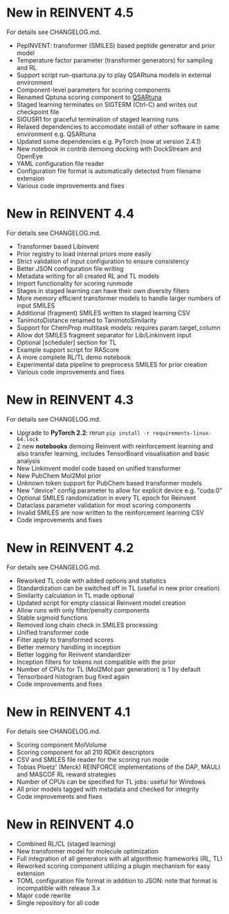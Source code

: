 New in REINVENT 4.5
===================

For details see CHANGELOG.md.

* PepINVENT: transformer (SMILES) based peptide generator and prior model
* Temperature factor parameter (transformer generators) for sampling and RL
* Support script run-qsartuna.py to play QSARtuna models in external environment
* Component-level parameters for scoring components
* Renamed Qptuna scoring component to [QSARtuna](https://github.com/MolecularAI/QSARtuna)
* Staged learning terminates on SIGTERM (Ctrl-C) and writes out checkpoint file
* SIGUSR1 for graceful termination of staged learning runs
* Relaxed dependencies to accomodate install of other software in same environment e.g. QSARtuna
* Updated some dependencies e.g. PyTorch (now at version 2.4.1)
* New notebook in contrib demoing docking with DockStream and OpenEye
* YAML configuration file reader
* Configuration file format is automatically detected from filename extension
* Various code improvements and fixes


New in REINVENT 4.4
===================

For details see CHANGELOG.md.

* Transformer based Libinvent
* Prior registry to load internal priors more easily
* Strict validation of input configuration to ensure consistency
* Better JSON configuration file writing
* Metadata writing for all created RL and TL models
* Import functionality for scoring runmode
* Stages in staged learning can have their own diversity filters
* More memory efficient transformer models to handle larger numbers of input SMILES
* Additional (fragment) SMILES written to staged learning CSV
* TanimotoDistance renamed to TanimotoSimilarity
* Support for ChemProp multitask models: requires param.target\_column
* Allow dot SMILES fragment separator for Lib/Linkinvent input
* Optional [scheduler] section for TL
* Example support script for RAScore
* A more complete RL/TL demo notebook
* Experimental data pipeline to preprocess SMILES for prior creation
* Various code improvements and fixes


New in REINVENT 4.3
===================

For details see CHANGELOG.md.

* Upgrade to **PyTorch 2.2**: rerun `pip install -r requirements-linux-64.lock`
* 2 new **notebooks** demoing Reinvent with reinforcement learning and also transfer learning, includes TensorBoard visualisation and basic analysis
* New Linkinvent model code based on unified transformer
* New PubChem Mol2Mol prior
* Unknown token support for PubChem based transformer models
* New "device" config parameter to allow for explicit device e.g. "cuda:0"
* Optional SMILES randomization in every TL epoch for Reinvent
* Dataclass parameter validation for most scoring components
* Invalid SMILES are now written to the reinforcement learning CSV
* Code improvements and fixes


New in REINVENT 4.2
===================

For details see CHANGELOG.md.

* Reworked TL code with added options and statistics
* Standardization can be switched off in TL (useful in new prior creation)
* Similarity calculation in TL made optional
* Updated script for empty classical Reinvent model creation
* Allow runs with only filter/penalty components
* Stable sigmoid functions
* Removed long chain check in SMILES processing
* Unified transformer code
* Filter apply to transformed scores
* Better memory handling in inception
* Better logging for Reinvent standardizer
* Inception filters for tokens not compatible with the prior
* Number of CPUs for TL (Mol2Mol pair generation) is 1 by default
* Tensorboard histogram bug fixed again
* Code improvements and fixes


New in REINVENT 4.1
===================

For details see CHANGELOG.md.

* Scoring component MolVolume
* Scoring component for all 210 RDKit descriptors
* CSV and SMILES file reader for the scoring run mode
* Tobias Ploetz' (Merck) REINFORCE implementations of the DAP, MAULI and MASCOF RL reward strategies
* Number of CPUs can be specified for TL jobs: useful for Windows
* All prior models tagged with metadata and checked for integrity
* Code improvements and fixes


New in REINVENT 4.0
===================

* Combined RL/CL (staged learning)
* New transformer model for molecule optimization
* Full integration of all generators with all algorithmic frameworks (RL, TL)
* Reworked scoring component utilizing a plugin mechanism for easy extension
* TOML configuration file format in addition to JSON: note that format is incompatible with release 3.x
* Major code rewrite
* Single repository for all code
